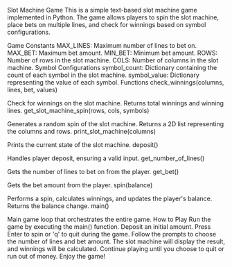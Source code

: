 Slot Machine Game
This is a simple text-based slot machine game implemented in Python. The game allows players to spin the slot machine, place bets on multiple lines, and check for winnings based on symbol configurations.

Game Constants
MAX_LINES: Maximum number of lines to bet on.
MAX_BET: Maximum bet amount.
MIN_BET: Minimum bet amount.
ROWS: Number of rows in the slot machine.
COLS: Number of columns in the slot machine.
Symbol Configurations
symbol_count: Dictionary containing the count of each symbol in the slot machine.
symbol_value: Dictionary representing the value of each symbol.
Functions
check_winnings(columns, lines, bet, values)

Check for winnings on the slot machine.
Returns total winnings and winning lines.
get_slot_machine_spin(rows, cols, symbols)

Generates a random spin of the slot machine.
Returns a 2D list representing the columns and rows.
print_slot_machine(columns)

Prints the current state of the slot machine.
deposit()

Handles player deposit, ensuring a valid input.
get_number_of_lines()

Gets the number of lines to bet on from the player.
get_bet()

Gets the bet amount from the player.
spin(balance)

Performs a spin, calculates winnings, and updates the player's balance.
Returns the balance change.
main()

Main game loop that orchestrates the entire game.
How to Play
Run the game by executing the main() function.
Deposit an initial amount.
Press Enter to spin or 'q' to quit during the game.
Follow the prompts to choose the number of lines and bet amount.
The slot machine will display the result, and winnings will be calculated.
Continue playing until you choose to quit or run out of money.
Enjoy the game!
